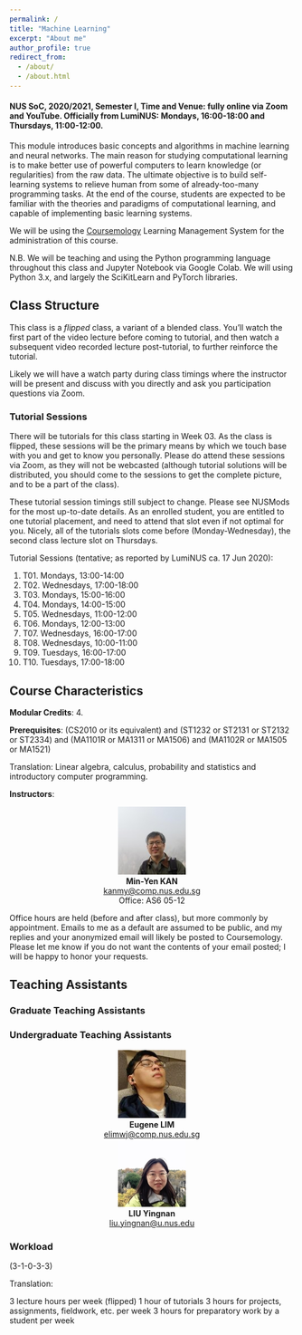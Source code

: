 ```yaml
---
permalink: /
title: "Machine Learning"
excerpt: "About me"
author_profile: true
redirect_from:
  - /about/
  - /about.html
---
```


#### NUS SoC, 2020/2021, Semester I, Time and Venue: fully online via Zoom and YouTube.  Officially from LumiNUS: Mondays, 16:00-18:00 and Thursdays, 11:00-12:00.

This module introduces basic concepts and algorithms in machine learning and neural networks. The main reason for studying computational learning is to make better use of powerful computers to learn knowledge (or regularities) from the raw data. The ultimate objective is to build self-learning systems to relieve human from some of already-too-many programming tasks. At the end of the course, students are expected to be familiar with the theories and paradigms of computational learning, and capable of implementing basic learning systems.

We will be using the [Coursemology](http://coursemology.org/courses/1677) Learning Management System for the administration of this course.

N.B. We will be teaching and using the Python programming language throughout this class and Jupyter Notebook via Google Colab. We will using Python 3.x, and largely the SciKitLearn and PyTorch libraries.

## Class Structure
This class is a _flipped_ class, a variant of a blended class. You’ll watch the first part of the video lecture before coming to tutorial, and then watch a subsequent video recorded lecture post-tutorial, to further reinforce the tutorial.

Likely we will have a watch party during class timings where the instructor will be present and discuss with you directly and ask you participation questions via Zoom.

### Tutorial Sessions
There will be tutorials for this class starting in Week 03.  As the class is flipped, these sessions will be the primary means by which we touch base with you and get to know you personally. Please do attend these sessions via Zoom, as they will not be webcasted (although tutorial solutions will be distributed, you should come to the sessions to get the complete picture, and to be a part of the class).

These tutorial session timings still subject to change. Please see NUSMods for the most up-to-date details. As an enrolled student, you are entitled to one tutorial placement, and need to attend that slot even if not optimal for you. Nicely, all of the tutorials slots come before (Monday-Wednesday), the second class lecture slot on Thursdays.

Tutorial Sessions (tentative; as reported by LumiNUS ca. 17 Jun 2020):

1. T01. Mondays, 13:00-14:00
2. T02. Wednesdays, 17:00-18:00
3. T03. Mondays, 15:00-16:00
4. T04. Mondays, 14:00-15:00
5. T05. Wednesdays,  11:00-12:00
6. T06. Mondays, 12:00-13:00
7. T07. Wednesdays, 16:00-17:00
8. T08. Wednesdays, 10:00-11:00
9. T09. Tuesdays, 16:00-17:00
10. T10. Tuesdays, 17:00-18:00


## Course Characteristics

**Modular Credits**: 4.

**Prerequisites**: (CS2010 or its equivalent) and (ST1232 or ST2131 or ST2132 or ST2334) and (MA1101R or MA1311 or MA1506) and (MA1102R or MA1505 or MA1521)

Translation:
Linear algebra, calculus, probability and statistics and introductory computer programming.

**Instructors**:

<div class="author__avatar" style="text-align:center;">
  <img src="images/kanmy.jpg"/><BR/>
  <strong>Min-Yen KAN</strong>
  <BR/>
  <A HREF="mailto:kanmy@comp.nus.edu.sg">kanmy@comp.nus.edu.sg</A><BR/>
  Office: AS6 05-12
</div>

Office hours are held (before and after class), but more commonly by appointment. Emails to me as a default are assumed to be public, and my replies and your anonymized email will likely be posted to Coursemology. Please let me know if you do not want the contents of your email posted; I will be happy to honor your requests.

## Teaching Assistants

<!-- Copy above tile from instructor -->

### Graduate Teaching Assistants

<!-- Copy above tile from instructor -->

### Undergraduate Teaching Assistants

<div class="author__avatar" style="text-align:center;">
  <img src="images/elimwj.jpg"/><BR/>
  <strong>Eugene LIM</strong>
  <BR/>
  <A HREF="mailto:elimwj@comp.nus.edu.sg">elimwj@comp.nus.edu.sg</A><BR/>
</div>

<div class="author__avatar" style="text-align:center;">
  <img src="images/Yingnan.jpg"/><BR/>
  <strong>LIU Yingnan</strong>
  <BR/>
  <A HREF="mailto:liu.yingnan@u.nus.edu">liu.yingnan@u.nus.edu</A><BR/>
</div>

### Workload

(3-1-0-3-3)

Translation:

3 lecture hours per week (flipped)
1 hour of tutorials
3 hours for projects, assignments, fieldwork, etc. per week
3 hours for preparatory work by a student per week
